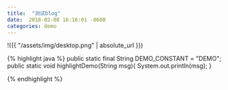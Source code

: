 ```yaml
---
title:  "测试blog"
date:  2018-02-08 16:16:01 -0600
categories: demo
---
```


 

!({{ "/assets/img/desktop.png" | absolute_url }})

 
{% highlight java %}
public static final String DEMO_CONSTANT = "DEMO";
public static void highlightDemo(String msg){
    System.out.println(msg);
}

{% endhighlight %}
